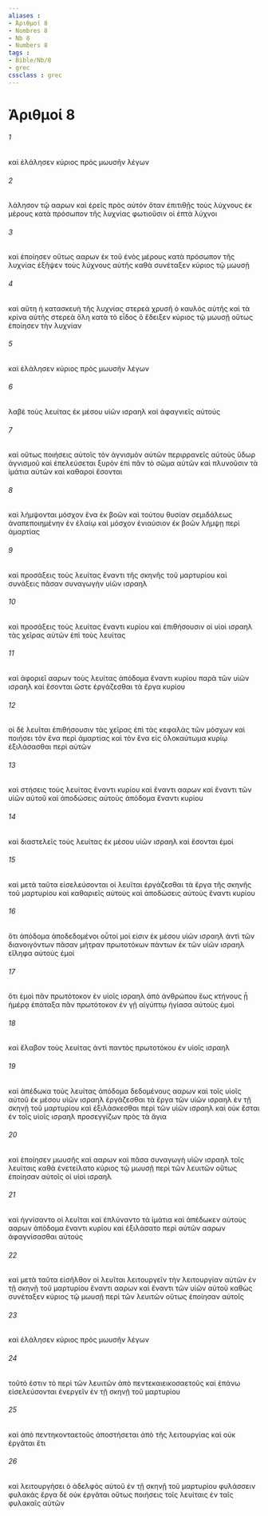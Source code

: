 ```yaml
---
aliases : 
- Ἀριθμοί 8
- Nombres 8
- Nb 8
- Numbers 8
tags : 
- Bible/Nb/8
- grec
cssclass : grec
---
```


# Ἀριθμοί 8

###### 1
καὶ ἐλάλησεν κύριος πρὸς μωυσῆν λέγων
###### 2
λάλησον τῷ ααρων καὶ ἐρεῖς πρὸς αὐτόν ὅταν ἐπιτιθῇς τοὺς λύχνους ἐκ μέρους κατὰ πρόσωπον τῆς λυχνίας φωτιοῦσιν οἱ ἑπτὰ λύχνοι
###### 3
καὶ ἐποίησεν οὕτως ααρων ἐκ τοῦ ἑνὸς μέρους κατὰ πρόσωπον τῆς λυχνίας ἐξῆψεν τοὺς λύχνους αὐτῆς καθὰ συνέταξεν κύριος τῷ μωυσῇ
###### 4
καὶ αὕτη ἡ κατασκευὴ τῆς λυχνίας στερεὰ χρυσῆ ὁ καυλὸς αὐτῆς καὶ τὰ κρίνα αὐτῆς στερεὰ ὅλη κατὰ τὸ εἶδος ὃ ἔδειξεν κύριος τῷ μωυσῇ οὕτως ἐποίησεν τὴν λυχνίαν
###### 5
καὶ ἐλάλησεν κύριος πρὸς μωυσῆν λέγων
###### 6
λαβὲ τοὺς λευίτας ἐκ μέσου υἱῶν ισραηλ καὶ ἀφαγνιεῖς αὐτούς
###### 7
καὶ οὕτως ποιήσεις αὐτοῖς τὸν ἁγνισμὸν αὐτῶν περιρρανεῖς αὐτοὺς ὕδωρ ἁγνισμοῦ καὶ ἐπελεύσεται ξυρὸν ἐπὶ πᾶν τὸ σῶμα αὐτῶν καὶ πλυνοῦσιν τὰ ἱμάτια αὐτῶν καὶ καθαροὶ ἔσονται
###### 8
καὶ λήμψονται μόσχον ἕνα ἐκ βοῶν καὶ τούτου θυσίαν σεμιδάλεως ἀναπεποιημένην ἐν ἐλαίῳ καὶ μόσχον ἐνιαύσιον ἐκ βοῶν λήμψῃ περὶ ἁμαρτίας
###### 9
καὶ προσάξεις τοὺς λευίτας ἔναντι τῆς σκηνῆς τοῦ μαρτυρίου καὶ συνάξεις πᾶσαν συναγωγὴν υἱῶν ισραηλ
###### 10
καὶ προσάξεις τοὺς λευίτας ἔναντι κυρίου καὶ ἐπιθήσουσιν οἱ υἱοὶ ισραηλ τὰς χεῖρας αὐτῶν ἐπὶ τοὺς λευίτας
###### 11
καὶ ἀφοριεῖ ααρων τοὺς λευίτας ἀπόδομα ἔναντι κυρίου παρὰ τῶν υἱῶν ισραηλ καὶ ἔσονται ὥστε ἐργάζεσθαι τὰ ἔργα κυρίου
###### 12
οἱ δὲ λευῖται ἐπιθήσουσιν τὰς χεῖρας ἐπὶ τὰς κεφαλὰς τῶν μόσχων καὶ ποιήσει τὸν ἕνα περὶ ἁμαρτίας καὶ τὸν ἕνα εἰς ὁλοκαύτωμα κυρίῳ ἐξιλάσασθαι περὶ αὐτῶν
###### 13
καὶ στήσεις τοὺς λευίτας ἔναντι κυρίου καὶ ἔναντι ααρων καὶ ἔναντι τῶν υἱῶν αὐτοῦ καὶ ἀποδώσεις αὐτοὺς ἀπόδομα ἔναντι κυρίου
###### 14
καὶ διαστελεῖς τοὺς λευίτας ἐκ μέσου υἱῶν ισραηλ καὶ ἔσονται ἐμοί
###### 15
καὶ μετὰ ταῦτα εἰσελεύσονται οἱ λευῖται ἐργάζεσθαι τὰ ἔργα τῆς σκηνῆς τοῦ μαρτυρίου καὶ καθαριεῖς αὐτοὺς καὶ ἀποδώσεις αὐτοὺς ἔναντι κυρίου
###### 16
ὅτι ἀπόδομα ἀποδεδομένοι οὗτοί μοί εἰσιν ἐκ μέσου υἱῶν ισραηλ ἀντὶ τῶν διανοιγόντων πᾶσαν μήτραν πρωτοτόκων πάντων ἐκ τῶν υἱῶν ισραηλ εἴληφα αὐτοὺς ἐμοί
###### 17
ὅτι ἐμοὶ πᾶν πρωτότοκον ἐν υἱοῖς ισραηλ ἀπὸ ἀνθρώπου ἕως κτήνους ᾗ ἡμέρᾳ ἐπάταξα πᾶν πρωτότοκον ἐν γῇ αἰγύπτῳ ἡγίασα αὐτοὺς ἐμοὶ
###### 18
καὶ ἔλαβον τοὺς λευίτας ἀντὶ παντὸς πρωτοτόκου ἐν υἱοῖς ισραηλ
###### 19
καὶ ἀπέδωκα τοὺς λευίτας ἀπόδομα δεδομένους ααρων καὶ τοῖς υἱοῖς αὐτοῦ ἐκ μέσου υἱῶν ισραηλ ἐργάζεσθαι τὰ ἔργα τῶν υἱῶν ισραηλ ἐν τῇ σκηνῇ τοῦ μαρτυρίου καὶ ἐξιλάσκεσθαι περὶ τῶν υἱῶν ισραηλ καὶ οὐκ ἔσται ἐν τοῖς υἱοῖς ισραηλ προσεγγίζων πρὸς τὰ ἅγια
###### 20
καὶ ἐποίησεν μωυσῆς καὶ ααρων καὶ πᾶσα συναγωγὴ υἱῶν ισραηλ τοῖς λευίταις καθὰ ἐνετείλατο κύριος τῷ μωυσῇ περὶ τῶν λευιτῶν οὕτως ἐποίησαν αὐτοῖς οἱ υἱοὶ ισραηλ
###### 21
καὶ ἡγνίσαντο οἱ λευῖται καὶ ἐπλύναντο τὰ ἱμάτια καὶ ἀπέδωκεν αὐτοὺς ααρων ἀπόδομα ἔναντι κυρίου καὶ ἐξιλάσατο περὶ αὐτῶν ααρων ἀφαγνίσασθαι αὐτούς
###### 22
καὶ μετὰ ταῦτα εἰσῆλθον οἱ λευῖται λειτουργεῖν τὴν λειτουργίαν αὐτῶν ἐν τῇ σκηνῇ τοῦ μαρτυρίου ἔναντι ααρων καὶ ἔναντι τῶν υἱῶν αὐτοῦ καθὼς συνέταξεν κύριος τῷ μωυσῇ περὶ τῶν λευιτῶν οὕτως ἐποίησαν αὐτοῖς
###### 23
καὶ ἐλάλησεν κύριος πρὸς μωυσῆν λέγων
###### 24
τοῦτό ἐστιν τὸ περὶ τῶν λευιτῶν ἀπὸ πεντεκαιεικοσαετοῦς καὶ ἐπάνω εἰσελεύσονται ἐνεργεῖν ἐν τῇ σκηνῇ τοῦ μαρτυρίου
###### 25
καὶ ἀπὸ πεντηκονταετοῦς ἀποστήσεται ἀπὸ τῆς λειτουργίας καὶ οὐκ ἐργᾶται ἔτι
###### 26
καὶ λειτουργήσει ὁ ἀδελφὸς αὐτοῦ ἐν τῇ σκηνῇ τοῦ μαρτυρίου φυλάσσειν φυλακάς ἔργα δὲ οὐκ ἐργᾶται οὕτως ποιήσεις τοῖς λευίταις ἐν ταῖς φυλακαῖς αὐτῶν

